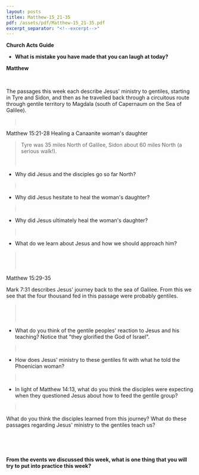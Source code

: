 ```yaml
---
layout: posts
titlex: Matthew-15_21-35
pdf: /assets/pdf/Matthew-15_21-35.pdf
excerpt_separator: "<!--excerpt-->"
---
```

**Church Acts Guide**

-   **What is mistake you have made that you can laugh at today?**

**Matthew**

 

The passages this week each describe Jesus\' ministry to gentiles,
starting in Tyre and Sidon, and then as he travelled back through a
circuitous route through gentile territory to Magdala (south of
Capernaum on the Sea of Galilee).

<!--excerpt-->

>  

Matthew 15:21-28 Healing a Canaanite woman\'s daughter

> Tyre was 35 miles North of Galilee, Sidon about 60 miles North (a
> serious walk!).
>
>  

-   Why did Jesus and the disciples go so far North?

>  

-   Why did Jesus hesitate to heal the woman\'s daughter?

>  

-   Why did Jesus ultimately heal the woman\'s daughter?

>  

-   What do we learn about Jesus and how we should approach him?

>  
>
>  

Matthew 15:29-35

Mark 7:31 describes Jesus' journey back to the sea of Galilee. From this
we see that the four thousand fed in this passage were probably
gentiles.

>  
>
>  

-   What do you think of the gentile peoples' reaction to Jesus and his
    teaching? Notice that \"they glorified the God of Israel\".

>  

-   How does Jesus' ministry to these gentiles fit with what he told the
    Phoenician woman?

>  

-   In light of Matthew 14:13, what do you think the disciples were
    expecting when they questioned Jesus about how to feed the gentile
    group?

>  

What do you think the disciples learned from this journey? What do these
passages regarding Jesus' ministry to the gentiles teach us?

 

 

**From the events we discussed this week, what is one thing that you
will try to put into practice this week?**
